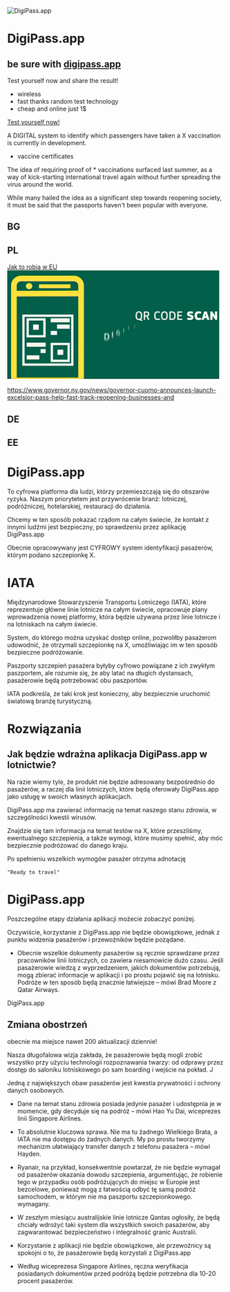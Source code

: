 
![DigiPass.app](https://logo.digipass.app/1/cover.png)

# DigiPass.app
## be sure with [digipass.app](https://www.digipass.app/) 

Test yourself now and share the result!

+ wireless 
+ fast thanks random test technology
+ cheap and online just 1$

[Test yourself now!](https://www.digipass.app/)

A DIGITAL system to identify which passengers have taken a X vaccination is currently in development.

+ vaccine certificates

The idea of requiring proof of * vaccinations surfaced last summer, as a way of kick-starting international travel again without further spreading the virus around the world.

While many hailed the idea as a significant step towards reopening society, it must be said that the passports haven't been popular with everyone.



## BG

## PL

[Jak to robią w EU](EU.md)
![colors](colors.png)

https://www.governor.ny.gov/news/governor-cuomo-announces-launch-excelsior-pass-help-fast-track-reopening-businesses-and

## DE

## EE 


# DigiPass.app

To cyfrowa platforma dla ludzi, którzy przemieszczają się do obszarów ryzyka.
Naszym priorytetem jest przywrócenie branż: lotniczej, podróżniczej, hotelarskiej, restauracji do działania. 


Chcemy w ten sposób pokazać rządom na całym świecie, że kontakt z innymi ludźmi jest bezpieczny, po sprawdzeniu przez aplikację DigiPass.app

Obecnie opracowywany jest CYFROWY system identyfikacji pasażerów, którym podano szczepionkę X.

# IATA

Międzynarodowe Stowarzyszenie Transportu Lotniczego (IATA), które reprezentuje główne linie lotnicze na całym świecie, opracowuje plany wprowadzenia nowej platformy, która będzie używana przez linie lotnicze i na lotniskach na całym świecie.

System, do którego można uzyskać dostęp online, pozwoliłby pasażerom udowodnić, że otrzymali szczepionkę na X, umożliwiając im w ten sposób bezpieczne podróżowanie.

Paszporty szczepień pasażera byłyby cyfrowo powiązane z ich zwykłym paszportem, ale rozumie się, że aby latać na długich dystansach, pasażerowie będą potrzebować obu paszportów.

IATA podkreśla, że taki krok jest konieczny, aby bezpiecznie uruchomić światową branżę turystyczną.

# Rozwiązania

## Jak będzie wdrażna aplikacja DigiPass.app w lotnictwie?

Na razie wiemy tyle, że produkt nie będzie adresowany bezpośrednio do pasażerów, a raczej dla linii lotniczych, które będą oferowały DigiPass.app jako usługę w swoich własnych aplikacjach.

DigiPass.app ma zawierać informację na temat naszego stanu zdrowia, w szczególności kwestii wirusów. 

Znajdzie się tam informacja na temat testów na X, które przeszliśmy, ewentualnego szczepienia, a także wymogi, które musimy spełnić, aby móc bezpiecznie podróżować do danego kraju. 

Po spełnieniu wszelkich wymogów pasażer otrzyma adnotację 

    "Ready to travel"


# DigiPass.app

Poszczególne etapy działania aplikacji możecie zobaczyć poniżej.


Oczywiście, korzystanie z DigiPass.app nie będzie obowiązkowe, jednak z punktu widzenia pasażerów i przewoźników będzie pożądane. 

+ Obecnie wszelkie dokumenty pasażerów są ręcznie sprawdzane przez pracowników linii lotniczych, co zawiera niesamowicie dużo czasu. Jeśli pasażerowie wiedzą z wyprzedzeniem, jakich dokumentów potrzebują, mogą zbierać informacje w aplikacji i po prostu pojawić się na lotnisku. Podróże w ten sposób będą znacznie łatwiejsze – mówi Brad Moore z Qatar Airways.


DigiPass.app

## Zmiana obostrzeń

obecnie ma miejsce nawet 200 aktualizacji dziennie!

Nasza długofalowa wizja zakłada, że pasażerowie będą mogli zrobić wszystko przy użyciu technologii rozpoznawania twarzy: od odprawy przez dostęp do saloniku lotniskowego po sam boarding i wejście na pokład. J

Jedną z największych obaw pasażerów jest kwestia prywatności i ochrony danych osobowych. 

+ Dane na temat stanu zdrowia posiada jedynie pasażer i udostępnia je w momencie, gdy decyduje się na podróż – mówi Hao Yu Dai, wiceprezes linii Singapore Airlines.

+ To absolutnie kluczowa sprawa. Nie ma tu żadnego Wielkiego Brata, a IATA nie ma dostępu do żadnych danych. My po prostu tworzymy mechanizm ułatwiający transfer danych z telefonu pasażera – mówi Hayden.

+ Ryanair, na przykład, konsekwentnie powtarzał, że nie będzie wymagał od pasażerów okazania dowodu szczepienia, argumentując, że robienie tego w przypadku osób podróżujących do miejsc w Europie jest bezcelowe, ponieważ mogą z łatwością odbyć tę samą podróż samochodem, w którym nie ma paszportu szczepionkowego. wymagany. 

+ W zeszłym miesiącu australijskie linie lotnicze Qantas ogłosiły, że będą chciały wdrożyć taki system dla wszystkich swoich pasażerów, aby zagwarantować bezpieczeństwo i integralność granic Australii.

+ Korzystanie z aplikacji nie będzie obowiązkowe, ale przewoźnicy są spokojni o to, że pasażerowie będą korzystali z DigiPass.app

+ Według wiceprezesa Singapore Airlines, ręczna weryfikacja posiadanych dokumentów przed podróżą będzie potrzebna dla 10-20 procent pasażerów.

